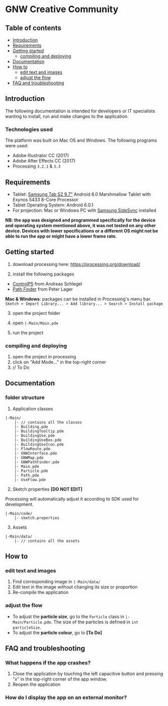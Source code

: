 GNW Creative Community
========================

## Table of contents
* [Introduction](#introduction)
* [Requirements](#requirements)
* [Getting started](#getting-Started)
  * [compiling and deploying](#compiling-and-deploying)
* [Documentation](#documentation)
* [How to](#how-To)
  * [edit text and images](#edit-text-and-images)
  * [adjust the flow](#adjust-the-flow)
* [FAQ and troubleshooting](#faq-and-troubleshooting)

## Introduction
The following documentation is intended for developers or IT specialists wanting to install, run and make changes to the application.

### Technologies used
The platform was built on Mac OS and Windows. The following programs were used:
- Adobe Illustrator CC (2017)
- Adobe After Effects CC (2017)
- Processing `3.2.1` & `3.3`

## Requirements

- Tablet: [Samsung Tab S2 9.7"](http://www.samsung.com/ca/tablets/galaxy-tab-s2-9-7-t810/) Android 6.0 Marshmallow Tablet with Exynos 5433 8-Core Processor
- Tablet Operating System: Android 6.0.1
- For projection: Mac or Windows PC with [Samsung SideSync](http://www.samsung.com/us/sidesync/) installed

**NB: the app was designed and programmed specifically for the device and operating system mentioned above, it was not tested on any other device. Devices with lower specifications or a different OS might not be able to run the app or might have a lower frame rate.**

## Getting started

1. download processing here: https://processing.org/download/

2. install the following packages

- [ControlP5](http://www.sojamo.de/libraries/controlP5/) from Andreas Schlegel
- [Path Finder](http://www.lagers.org.uk/pfind/index.html) from Peter Lager

**Mac & Windows**: packages can be installed in Processing's menu bar.
`Sketch > Import Library... > Add library... > Search > Install package`

3. open the project folder

4. open `|-Main/Main.pde`

5. run the project

### compiling and deploying

1. open the project in processing
2. click on "Add Mode..." in the top-right corner
3. // To Do

## Documentation

### folder structure
1. Application classes

```
|-Main/
    |- // contains all the classes
    |- Building.pde
    |- BuildingTooltip.pde
    |- BuildingUse.pde
    |- BuildingUseBox.pde
    |- BuildingUseIcon.pde
    |- FlowRoute.pde
    |- GNWInterface.pde
    |- GNWMap.pde
    |- GNWPathFinder.pde
    |- Main.pde
    |- Particle.pde
    |- Path.pde
    |- UseFlow.pde
```

2. Sketch properties **[DO NOT EDIT]**

Processing will automatically adjust it according to SDK used for development.

```
|-Main/code/
    |- sketch.properties
```

3. Assets

```
|-Main/data/
    |- // contains all the assets
```

## How to

### edit text and images

1. Find corresponding image in `|-Main/data/`
2. Edit text in the image without changing its size or proportion
3. Re-compile the application

### adjust the flow

- To adjust the **particle size**, go to the `Particle` class in `|-Main/Particle.pde`.
The size of the particles is defined in `int particleSize`.
- To adjust the **particle colour**, go to **[To Do]**

## FAQ and troubleshooting

### What happens if the app crashes?
1. Close the application by touching the left capacitive button and pressing "x" in the top-right corner of the app window.
2. Reopen the application

### How do I display the app on an external monitor?

